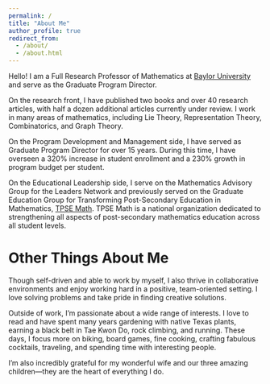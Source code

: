 ```yaml
---
permalink: /
title: "About Me"
author_profile: true
redirect_from: 
  - /about/
  - /about.html
---
```


Hello! I am a Full Research Professor of Mathematics at [Baylor University](https://www.baylor.edu/) and serve as the Graduate Program Director.

On the research front, I have published two books and over 40 research articles, with half a dozen additional articles currently under review. 
I work in many areas of mathematics, including Lie Theory, Representation Theory, Combinatorics, and Graph Theory.

On the Program Development and Management side, I have served as Graduate Program Director for over 15 years. During this time, I have overseen a 320% increase in student enrollment and a 230% growth in program budget per student.

On the Educational Leadership side, I serve on the Mathematics Advisory Group for the Leaders Network and previously served on the Graduate Education Group for Transforming Post-Secondary Education in Mathematics, [TPSE Math](https://www.tpsemath.org/). TPSE Math is a national organization dedicated to strengthening all aspects of post-secondary mathematics education across all student levels.


Other Things About Me
======
Though self-driven and able to work by myself, I also thrive in collaborative environments and enjoy working hard in a positive, team-oriented setting. I love solving problems and take pride in finding creative solutions.

Outside of work, I’m passionate about a wide range of interests. I love to read and have spent many years gardening with native Texas plants, earning a black belt in Tae Kwon Do, rock climbing, and running. These days, I focus more on biking, board games, fine cooking, crafting fabulous cocktails, traveling, and spending time with interesting people.

I’m also incredibly grateful for my wonderful wife and our three amazing children—they are the heart of everything I do.
